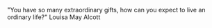 "You have so many extraordinary gifts, how can you expect to live an ordinary life?" Louisa May Alcott